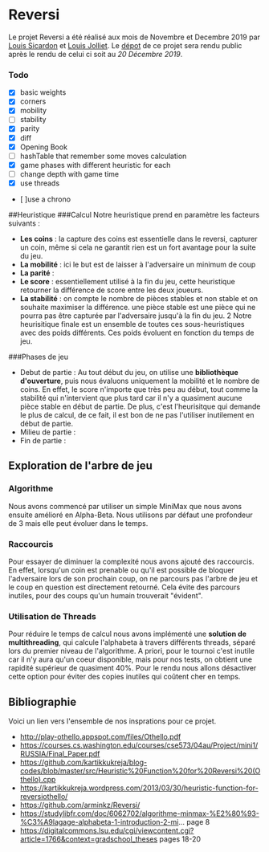 # Reversi
Le projet Reversi a été réalisé aux mois de Novembre et Decembre 2019 par [Louis Sicardon](https://github.com/louissicardon) 
et [Louis Jolliet](https://github.com/ljolliet/). Le [dépot](https://github.com/ljolliet/Reversi) de ce projet 
sera rendu public après le rendu de celui ci soit au *20 Décembre 2019*.

### Todo
- [x] basic weights
- [x] corners
- [x] mobility
- [ ] stability
- [x] parity
- [x] diff
- [x] Opening Book
- [ ] hashTable that remember some moves calculation
- [x] game phases with different heuristic for each
- [ ] change depth with game time
- [x] use threads
- [ ]use a chrono

##Heuristique
###Calcul
Notre heuristique prend en paramètre les facteurs suivants : 
- **Les coins**  : la capture des coins est essentielle dans le reversi, capturer un coin, même si 
cela ne garantit rien est un fort avantage pour la suite du jeu.
- **La mobilité** :  ici le but est de laisser à l'adversaire un minimum de coup
- **La parité** : 
- **Le score** :  essentiellement utilisé à la fin du jeu, cette heuristique retourner la différence de score entre les deux joueurs.
- **La stabilité** : on compte le nombre de pièces stables et non stable et on souhaite maximiser la différence. une pièce stable est 
une pièce qui ne pourra pas être capturée par l'adversaire jusqu'à la fin du jeu.
2
Notre heurisitique finale est un ensemble de toutes ces sous-heuristiques avec des poids différents. Ces poids évoluent en fonction du temps de jeu.

###Phases de jeu
- Debut de partie : Au tout début du jeu, on utilise une **bibliothèque d'ouverture**, puis nous évaluons uniquement la mobilité et le nombre de coins. En effet, le score n'importe que très peu au début, tout comme la stabilité qui n'intervient que plus tard car il n'y a quasiment aucune pièce stable en début de partie. De plus, c'est l'heurisitque qui demande le plus de calcul, de ce fait, il est bon de ne pas l'utiliser inutilement en début de partie.
- Milieu de partie :
- Fin de partie :
 
## Exploration de l'arbre de jeu
### Algorithme
Nous avons commencé par utiliser un simple MiniMax que nous avons ensuite amélioré en Alpha-Beta.
Nous utilisons par défaut une profondeur de 3 mais elle peut évoluer dans le temps.

### Raccourcis
Pour essayer de diminuer la complexité nous avons ajouté des raccourcis. En effet, lorsqu'un coin est prenable ou qu'il est possible de bloquer l'adversaire lors de son prochain coup, on ne parcours pas l'arbre de jeu
et le coup en question est directement retourné. Cela évite des parcours inutiles, pour des coups qu'un humain trouverait "évident". 

### Utilisation de Threads
Pour réduire le temps de calcul nous avons implémenté une **solution de multithreading**, qui calcule l'alphabeta à travers différents threads, séparé lors du premier niveau de l'algorithme. A priori, pour le tournoi c'est inutile car il n'y aura qu'un coeur disponible, mais pour nos tests, on obtient une rapidité supérieur de quasiment 40%.
Pour le rendu nous allons désactiver cette option pour éviter des copies inutiles qui coûtent cher en temps.
## Bibliographie
Voici un lien vers l'ensemble de nos insprations pour ce projet.
- http://play-othello.appspot.com/files/Othello.pdf
- https://courses.cs.washington.edu/courses/cse573/04au/Project/mini1/RUSSIA/Final_Paper.pdf
- https://github.com/kartikkukreja/blog-codes/blob/master/src/Heuristic%20Function%20for%20Reversi%20(Othello).cpp
- https://kartikkukreja.wordpress.com/2013/03/30/heuristic-function-for-reversiothello/
- https://github.com/arminkz/Reversi/
- https://studylibfr.com/doc/6062702/algorithme-minmax-%E2%80%93-%C3%A9lagage-alphabeta-1-introduction-2-mi... page 8
- https://digitalcommons.lsu.edu/cgi/viewcontent.cgi?article=1766&context=gradschool_theses pages 18-20
